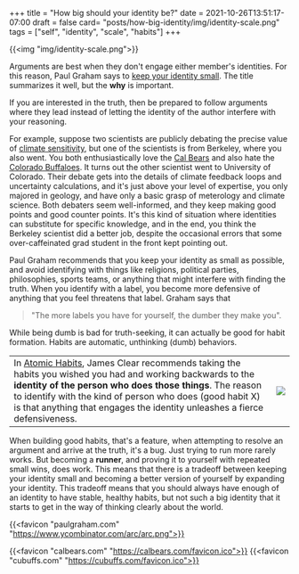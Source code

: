 +++
title = "How big should your identity be?"
date = 2021-10-26T13:51:17-07:00
draft = false
card= "posts/how-big-identity/img/identity-scale.png"
tags = ["self", "identity", "scale", "habits"]
+++

{{<img "img/identity-scale.png">}}


Arguments are best when they don't engage either member's identities. For this reason, Paul Graham says to [keep your identity small](http://paulgraham.com/identity.html).  The title summarizes it well, but the __why__ is important. 

If you are interested in the truth, then be prepared to follow arguments where they lead instead of letting the identity of the author interfere with your reasoning.

For example, suppose two scientists are publicly debating the precise value of [climate sensitivity](https://en.wikipedia.org/wiki/Climate_sensitivity), but one of the scientists is from Berkeley, where you also went. You both enthusiastically love the [Cal Bears](https://calbears.com/) and also hate the [Colorado Buffaloes](https://cubuffs.com/). It turns out the other scientist went to University of Colorado. Their debate gets into the details of climate feedback loops and uncertainty calculations, and it's just above your level of expertise, you only majored in geology, and have only a basic grasp of meterology and climate science. Both debaters seem well-informed, and they keep making good points and good counter points. It's this kind of situation where identities can substitute for specific knowledge, and in the end, you think the Berkeley scientist did a better job, despite the occasional errors that some over-caffeinated grad student in the front kept pointing out.

Paul Graham recommends that you keep your identity as small as possible, and avoid identifying with things like religions, political parties, philosophies, sports teams, or anything that might interfere with finding the truth. When you identify with a label, you become more defensive of anything that you feel threatens that label.
Graham says that
> "The more labels you have for yourself, the dumber they make you". 

While being dumb is bad for truth-seeking, it can actually be good for habit formation. Habits are automatic, unthinking (dumb) behaviors. 


<table><tr><td> In <a href="https://jamesclear.com/atomic-habits">Atomic Habits</a>, James Clear recommends taking the habits you wished you had and working backwards to the <b>identity of the person who does those things</b>. The reason to identify with the kind of person who does (good habit X) is that anything that engages the identity unleashes a fierce defensiveness. 

</td><td><a href="https://www.amazon.com/gp/product/0735211299"><img src="https://jamesclear.com/wp-content/uploads/2021/08/atomic-habits-dots.png"></a></td></tr></table>



When building good habits, that's a feature, when attempting to resolve an argument and arrive at the truth, it's a bug.
Just trying to run more rarely works. But becoming a __runner__, and proving it to yourself with repeated small wins, does work.
This means that there is a tradeoff between keeping your identity small and becoming a better version of yourself by expanding your identity.
This tradeoff means that you should always have enough of an identity to have stable, healthy habits, but not such a big identity that it starts to get in the way of thinking clearly about the world.


{{<favicon "paulgraham.com" "https://www.ycombinator.com/arc/arc.png">}}

{{<favicon "calbears.com" "https://calbears.com/favicon.ico">}}
{{<favicon "cubuffs.com" "https://cubuffs.com/favicon.ico">}}